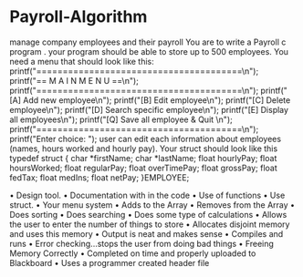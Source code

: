 # Payroll-Algorithm
manage company employees and their payroll
You are to write a Payroll c program . your program should be able to store up to 500 employees. You need a menu that should look like this:
printf("=======================================\n");
	printf("==         M A I N   M E N U         ==\n");
	printf("=======================================\n");
	printf("[A] Add new employee\n");
	printf("[B] Edit employee\n");
	printf("[C] Delete employee\n");
	printf("[D] Search specific employee\n");
	printf("[E] Display all employees\n");
	printf("[Q] Save all employee & Quit \n");
	printf("=======================================\n");
	printf("Enter choice: ");
user can edit each information about employees (names, hours worked and hourly pay).
Your struct should look like this
typedef struct {
	char *firstName;
	char *lastName;
	float hourlyPay;
	float hoursWorked;
	float regularPay;
	float overTimePay;
	float grossPay;
	float fedTax;
	float medIns;
	float netPay;
}EMPLOYEE;

•	Design tool.
•	Documentation with in the code 
•	Use of functions 
•	Use struct.
•	Your menu system
•	Adds to the Array
•	Removes from the Array
•	Does sorting
•	Does searching
•	Does some type of calculations
•	Allows the user to enter the number of things to store
•	Allocates disjoint memory and uses this memory
•	Output is neat and makes sense
•	Compiles and runs
•	Error checking...stops the user from doing bad things
•	Freeing Memory Correctly
•	Completed on time and properly uploaded to Blackboard
•	Uses a programmer created header file
